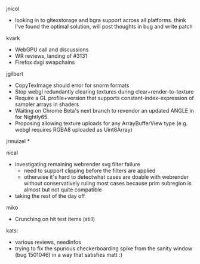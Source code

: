 jnicol
  * looking in to gltexstorage and bgra support across all platforms. think I've found the optimal solution, will post thoughts in bug and write patch

kvark
  * WebGPU call and discussions
  * WR reviews, landing of #3131
  * Firefox dxgi swapchains

jgilbert
  * CopyTexImage should error for snorm formats
  * Stop webgl redundantly clearing textures during clear+render-to-texture
  * Require a GL profile+version that supports constant-index-expression of sampler arrays in shaders
  * Waiting on Chrome Beta's next branch to revendor an updated ANGLE in for Nightly65.
  * Proposing allowing texture uploads for any ArrayBufferView type (e.g. webgl requires RGBA8 uploaded as Uint8Array)

jrmuizel
  * 

nical
  * investigating remaining webrender svg filter failure
    * need to support clipping before the filters are applied
    * otherwise it's hard to detectwhat cases are doable with webrender without conservatively ruling most cases because prim subregion is almost but not quite compatible
  * taking the rest of the day off

miko
  * Crunching on hit test items (still)

kats:
  * various reviews, needinfos
  * trying to fix the spurious checkerboarding spike from the sanity window (bug 1501046) in a way that satisfies matt :)
